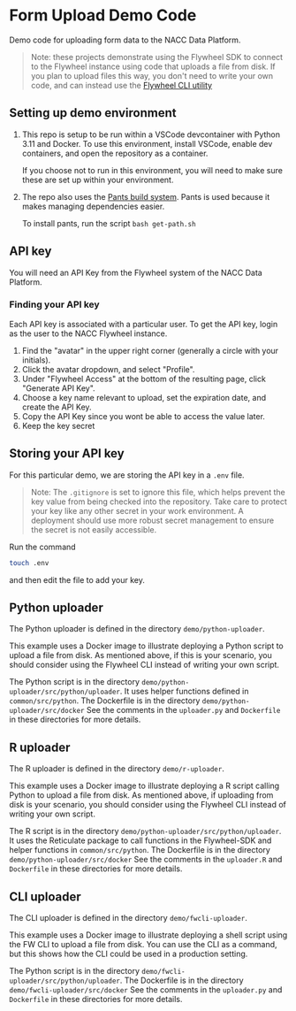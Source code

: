 # Form Upload Demo Code

Demo code for uploading form data to the NACC Data Platform.

> Note: these projects demonstrate using the Flywheel SDK to connect to the Flywheel instance using code that uploads a file from disk.
> If you plan to upload files this way, you don't need to write your own code, and can instead use the [Flywheel CLI utility](https://docs.flywheel.io/CLI_Command_Guides/)


## Setting up demo environment

1. This repo is setup to be run within a VSCode devcontainer with Python 3.11 and Docker.
   To use this environment, install VSCode, enable dev containers, and open the repository as a container.

   If you choose not to run in this environment, you will need to make sure these are set up within your environment.

2. The repo also uses the [Pants build system](pantsbuild.org).
   Pants is used because it makes managing dependencies easier.

   To install pants, run the script `bash get-path.sh`

## API key

You will need an API Key from the Flywheel system of the NACC Data Platform.

### Finding your API key

Each API key is associated with a particular user. 
To get the API key, login as the user to the NACC Flywheel instance.

1. Find the "avatar" in the upper right corner (generally a circle with your initials).
2. Click the avatar dropdown, and select "Profile".
3. Under "Flywheel Access" at the bottom of the resulting page, click "Generate API Key".
4. Choose a key name relevant to upload, set the expiration date, and create the API Key.
5. Copy the API Key since you wont be able to access the value later.
6. Keep the key secret  

## Storing your API key

For this particular demo, we are storing the API key in a `.env` file.

>Note: The `.gitignore` is set to ignore this file, which helps prevent the key value from being checked into the repository.
> Take care to protect your key like any other secret in your work environment.
> A deployment should use more robust secret management to ensure the secret is not easily accessible.

Run the command 

```bash
touch .env
```

and then edit the file to add your key.

## Python uploader

The Python uploader is defined in the directory `demo/python-uploader`.

This example uses a Docker image to illustrate deploying a Python script to upload a file from disk. As mentioned above, if this is your scenario, you should consider using the Flywheel CLI instead of writing your own script.

The Python script is in the directory `demo/python-uploader/src/python/uploader`.
It uses helper functions defined in `common/src/python`.
The Dockerfile is in the directory `demo/python-uploader/src/docker`
See the comments in the `uploader.py` and `Dockerfile` in these directories for more details.


## R uploader

The R uploader is defined in the directory `demo/r-uploader`.

This example uses a Docker image to illustrate deploying a R script calling Python to upload a file from disk. 
As mentioned above, if uploading from disk is your scenario, you should consider using the Flywheel CLI instead of writing your own script.

The R script is in the directory `demo/python-uploader/src/python/uploader`.
It uses the Reticulate package to call functions in the Flywheel-SDK and helper functions in `common/src/python`.
The Dockerfile is in the directory `demo/python-uploader/src/docker`
See the comments in the `uploader.R` and `Dockerfile` in these directories for more details.


## CLI uploader

The CLI uploader is defined in the directory `demo/fwcli-uploader`.

This example uses a Docker image to illustrate deploying a shell script using the FW CLI to upload a file from disk. 
You can use the CLI as a command, but this shows how the CLI could be used in a production setting.

The Python script is in the directory `demo/fwcli-uploader/src/python/uploader`.
The Dockerfile is in the directory `demo/fwcli-uploader/src/docker`
See the comments in the `uploader.py` and `Dockerfile` in these directories for more details.


